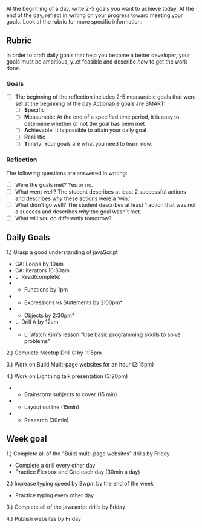 At the beginning of a day, write 2-5 goals you want to achieve today. At the end of the day, reflect in writing on your progress toward meeting your goals. Look at the rubric for more specific information. 

  ## Rubric

In order to craft daily goals that help you become a better developer, your goals must be ambitious, y..et feasible and describe *how* to get the work done.

### Goals

- [ ] The beginning of the reflection includes 2-5 measurable goals that were set at the beginning of the day
  Actionable goals are SMART:
  - [ ] **S**pecific
  - [ ] **M**easurable: At the end of a specified time period, it is easy to determine whether or not the goal has been met
  - [ ] **A**chievable: It is possible to attain your daily goal
  - [ ] **R**ealistic 
  - [ ] **T**imely: Your goals are what you need to learn now. 

### Reflection

The following questions are answered in writing:
  - [ ] Were the goals met? Yes or no.
  - [ ] What went well? The student describes at least 2 successful actions and describes _why_ these actions were a 'win.'
  - [ ] What didn't go well? The student describes at least 1 action that was not a success and  describes _why_ the goal wasn't met.   
  - [ ] What will you do differently tomorrow?

## Daily Goals
1.) Grasp a good understanding of javaScript 
+ CA: Loops by 10am
+ CA: Iterators 10:30am
+ L: Read(complete) 
+ - Functions by 1pm
+ - Expressions vs Statements by 2:00pm*
+ - Objects by 2:30pm*
+ L: Drill A by 12am
+ - L: Watch Kim's lesson "Use basic programming skkills to solve problems"

2.) Complete Meetup Drill C by 1:15pm

3.) Work on Build Muilt-page websites for an hour (2:15pm)

4.) Work on Lightning talk presentation (3:20pm)
+ - Brainstorm subjects to cover (15 min)
+ - Layout outline (15min)
+ - Research (30min) 

## Week goal
1.) Complete all of the "Build multi-page websites" drills by Friday
+ Complete a drill every other day
+ Practice Flexbox and Grid each day (30min a day)

2.) Increase typing speed by 3wpm by the end of the week
+ Practice typing every other day

3.) Complete all of the javascript drills by Friday

4.) Publish websites by Friday